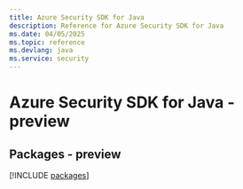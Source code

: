 ```yaml
---
title: Azure Security SDK for Java
description: Reference for Azure Security SDK for Java
ms.date: 04/05/2025
ms.topic: reference
ms.devlang: java
ms.service: security
---
```

# Azure Security SDK for Java - preview
## Packages - preview
[!INCLUDE [packages](security-index.md)]